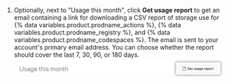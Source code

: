 1. Optionally, next to "Usage this month", click **Get usage report** to get an email containing a link for downloading a CSV report of storage use for {% data variables.product.prodname_actions %}, {% data variables.product.prodname_registry %}, and {% data variables.product.prodname_codespaces %}. The email is sent to your account's primary email address. You can choose whether the report should cover the last 7, 30, 90, or 180 days.
   ![Download CSV report](/assets/images/help/billing/actions-packages-report-download.png)
